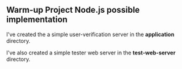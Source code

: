 ## Warm-up Project Node.js possible implementation

I've created the a simple user-verification server in the **application** directory.  

I've also created a simple tester web server in the **test-web-server** directory.
